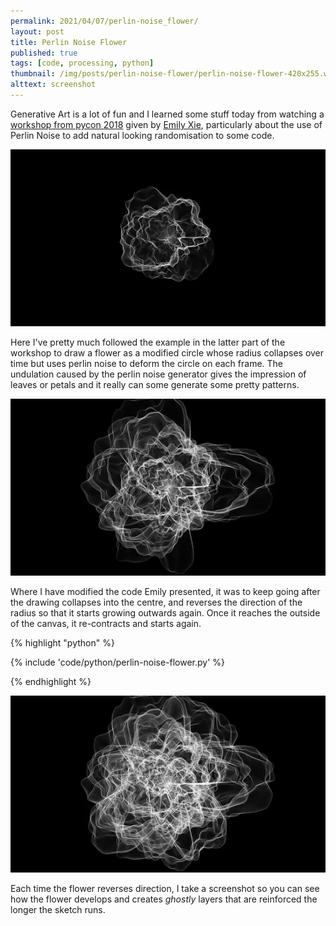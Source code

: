 ```yaml
---
permalink: 2021/04/07/perlin-noise_flower/
layout: post
title: Perlin Noise Flower
published: true
tags: [code, processing, python]
thumbnail: /img/posts/perlin-noise-flower/perlin-noise-flower-420x255.webp
alttext: screenshot
---
```


Generative Art is a lot of fun and I learned some stuff today from watching a <a href="">workshop from pycon 2018</a> given by <a href="https://twitter.com/emilyxxie">Emily Xie</a>, 
particularly about the use of Perlin Noise to add natural looking randomisation to some code. 

![first](/img/posts/perlin-noise-flower/flower-1.webp)

Here I've pretty much followed the example in the latter part of the workshop to draw a flower as a modified circle whose radius collapses over time but uses perlin noise to deform the 
circle on each frame. The undulation caused by the perlin noise generator gives the impression of leaves or petals and it really can some generate some pretty patterns.

![second](/img/posts/perlin-noise-flower/flower-2.webp)


Where I have modified the code Emily presented, it was to keep going after the drawing collapses into the centre, and reverses the direction of the radius so that it starts growing outwards again. Once 
it reaches the outside of the canvas, it re-contracts and starts again. 


{% highlight "python" %}

{% include 'code/python/perlin-noise-flower.py' %}

{% endhighlight %}

![third](/img/posts/perlin-noise-flower/flower-3.webp)


Each time the flower reverses direction, I take a screenshot so you can see how the flower develops and creates *ghostly* layers that are reinforced the longer the sketch runs.

